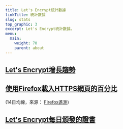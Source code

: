 ```yaml
---
title: Let's Encrypt統計數據
linkTitle: 統計數據
slug: stats
top_graphic: 3
excerpt: Let's Encrypt統計數據。
menu:
  main:
    weight: 70
    parent: about
---
```



<div class="figure">
  <h2><a name="growth" href="#growth"
    >Let's Encrypt增長趨勢</a></h2>
  <div id="activeUsage" title="Let's Encrypt增長趨勢" class="statsgraph"></div>
</div>

<div class="figure">
  <h2><a name="percent-pageloads" href="#percent-pageloads"
    >使用Firefox載入HTTPS網頁的百分比</a></h2>
  <p>(14日均線，來源： <a href="https://docs.telemetry.mozilla.org/datasets/other/ssl/reference.html">Firefox遙測</a>)</p>
  <div id="pageloadPercent" title="使用Firefox載入HTTPS網頁的百分比" class="statsgraph"></div>
</div>

<div class="figure">
  <h2><a name="daily-issuance" href="#daily-issuance"
    >Let's Encrypt每日頒發的證書</a></h2>
  <div id="issuancePerDay" title="Let's Encrypt每日頒發的證書" class="statsgraph"></div>
</div>

<script src="/js/stats.js" async></script>
<script src="/js/plotly-min.js" async></script>
